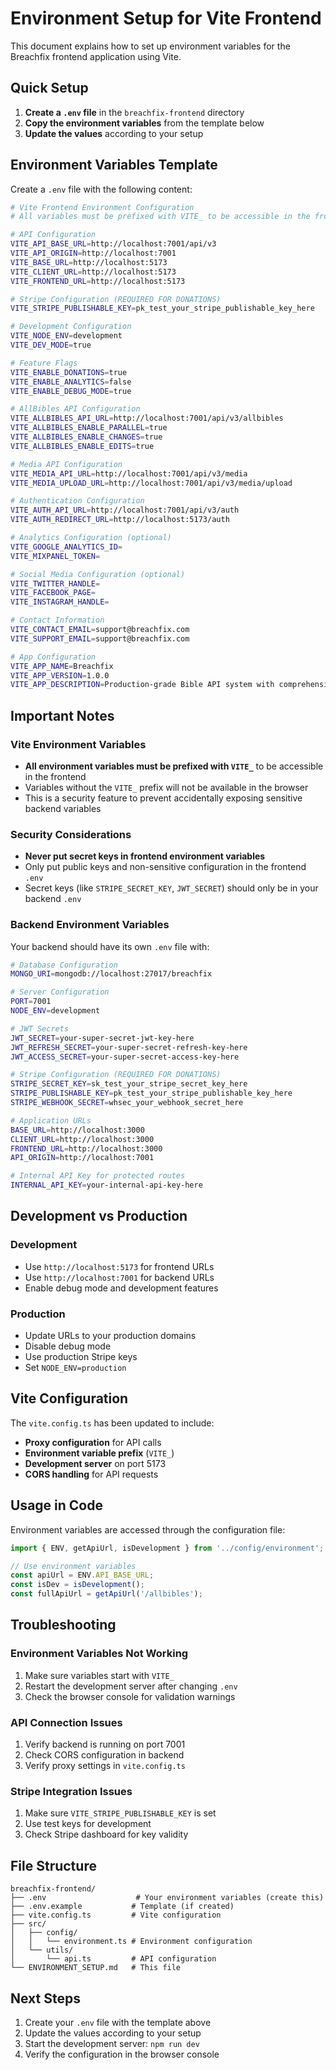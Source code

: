 # Environment Setup for Vite Frontend

This document explains how to set up environment variables for the Breachfix frontend application using Vite.

## Quick Setup

1. **Create a `.env` file** in the `breachfix-frontend` directory
2. **Copy the environment variables** from the template below
3. **Update the values** according to your setup

## Environment Variables Template

Create a `.env` file with the following content:

```bash
# Vite Frontend Environment Configuration
# All variables must be prefixed with VITE_ to be accessible in the frontend

# API Configuration
VITE_API_BASE_URL=http://localhost:7001/api/v3
VITE_API_ORIGIN=http://localhost:7001
VITE_BASE_URL=http://localhost:5173
VITE_CLIENT_URL=http://localhost:5173
VITE_FRONTEND_URL=http://localhost:5173

# Stripe Configuration (REQUIRED FOR DONATIONS)
VITE_STRIPE_PUBLISHABLE_KEY=pk_test_your_stripe_publishable_key_here

# Development Configuration
VITE_NODE_ENV=development
VITE_DEV_MODE=true

# Feature Flags
VITE_ENABLE_DONATIONS=true
VITE_ENABLE_ANALYTICS=false
VITE_ENABLE_DEBUG_MODE=true

# AllBibles API Configuration
VITE_ALLBIBLES_API_URL=http://localhost:7001/api/v3/allbibles
VITE_ALLBIBLES_ENABLE_PARALLEL=true
VITE_ALLBIBLES_ENABLE_CHANGES=true
VITE_ALLBIBLES_ENABLE_EDITS=true

# Media API Configuration
VITE_MEDIA_API_URL=http://localhost:7001/api/v3/media
VITE_MEDIA_UPLOAD_URL=http://localhost:7001/api/v3/media/upload

# Authentication Configuration
VITE_AUTH_API_URL=http://localhost:7001/api/v3/auth
VITE_AUTH_REDIRECT_URL=http://localhost:5173/auth

# Analytics Configuration (optional)
VITE_GOOGLE_ANALYTICS_ID=
VITE_MIXPANEL_TOKEN=

# Social Media Configuration (optional)
VITE_TWITTER_HANDLE=
VITE_FACEBOOK_PAGE=
VITE_INSTAGRAM_HANDLE=

# Contact Information
VITE_CONTACT_EMAIL=support@breachfix.com
VITE_SUPPORT_EMAIL=support@breachfix.com

# App Configuration
VITE_APP_NAME=Breachfix
VITE_APP_VERSION=1.0.0
VITE_APP_DESCRIPTION=Production-grade Bible API system with comprehensive features
```

## Important Notes

### Vite Environment Variables
- **All environment variables must be prefixed with `VITE_`** to be accessible in the frontend
- Variables without the `VITE_` prefix will not be available in the browser
- This is a security feature to prevent accidentally exposing sensitive backend variables

### Security Considerations
- **Never put secret keys in frontend environment variables**
- Only put public keys and non-sensitive configuration in the frontend `.env`
- Secret keys (like `STRIPE_SECRET_KEY`, `JWT_SECRET`) should only be in your backend `.env`

### Backend Environment Variables
Your backend should have its own `.env` file with:

```bash
# Database Configuration
MONGO_URI=mongodb://localhost:27017/breachfix

# Server Configuration
PORT=7001
NODE_ENV=development

# JWT Secrets
JWT_SECRET=your-super-secret-jwt-key-here
JWT_REFRESH_SECRET=your-super-secret-refresh-key-here
JWT_ACCESS_SECRET=your-super-secret-access-key-here

# Stripe Configuration (REQUIRED FOR DONATIONS)
STRIPE_SECRET_KEY=sk_test_your_stripe_secret_key_here
STRIPE_PUBLISHABLE_KEY=pk_test_your_stripe_publishable_key_here
STRIPE_WEBHOOK_SECRET=whsec_your_webhook_secret_here

# Application URLs
BASE_URL=http://localhost:3000
CLIENT_URL=http://localhost:3000
FRONTEND_URL=http://localhost:3000
API_ORIGIN=http://localhost:7001

# Internal API Key for protected routes
INTERNAL_API_KEY=your-internal-api-key-here
```

## Development vs Production

### Development
- Use `http://localhost:5173` for frontend URLs
- Use `http://localhost:7001` for backend URLs
- Enable debug mode and development features

### Production
- Update URLs to your production domains
- Disable debug mode
- Use production Stripe keys
- Set `NODE_ENV=production`

## Vite Configuration

The `vite.config.ts` has been updated to include:
- **Proxy configuration** for API calls
- **Environment variable prefix** (`VITE_`)
- **Development server** on port 5173
- **CORS handling** for API requests

## Usage in Code

Environment variables are accessed through the configuration file:

```typescript
import { ENV, getApiUrl, isDevelopment } from '../config/environment';

// Use environment variables
const apiUrl = ENV.API_BASE_URL;
const isDev = isDevelopment();
const fullApiUrl = getApiUrl('/allbibles');
```

## Troubleshooting

### Environment Variables Not Working
1. Make sure variables start with `VITE_`
2. Restart the development server after changing `.env`
3. Check the browser console for validation warnings

### API Connection Issues
1. Verify backend is running on port 7001
2. Check CORS configuration in backend
3. Verify proxy settings in `vite.config.ts`

### Stripe Integration Issues
1. Make sure `VITE_STRIPE_PUBLISHABLE_KEY` is set
2. Use test keys for development
3. Check Stripe dashboard for key validity

## File Structure

```
breachfix-frontend/
├── .env                    # Your environment variables (create this)
├── .env.example           # Template (if created)
├── vite.config.ts         # Vite configuration
├── src/
│   ├── config/
│   │   └── environment.ts # Environment configuration
│   └── utils/
│       └── api.ts         # API configuration
└── ENVIRONMENT_SETUP.md   # This file
```

## Next Steps

1. Create your `.env` file with the template above
2. Update the values according to your setup
3. Start the development server: `npm run dev`
4. Verify the configuration in the browser console
